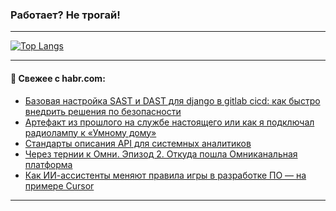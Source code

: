 ### Работает? Не трогай!

---
<!--
#### 🛠️ Technical stack:

![Java](https://img.shields.io/badge/Java-informational?logo=Oracle&style=flat&logoColor=white&color=FF4500)
![Kotlin](https://img.shields.io/badge/Kotlin-informational?logo=Kotlin&style=flat&logoColor=white&color=774D97)
![TS](https://img.shields.io/badge/TypeScript-informational?logo=typeScript&style=flat&logoColor=black&color=017acc)
![Python](https://img.shields.io/badge/Python-informational?logo=Python&style=flat&logoColor=black&color=ffdd54) <br>
![Spring](https://img.shields.io/badge/Spring-informational?logo=Spring&style=flat&logoColor=white&color=6DB33F) 
![SpringBoot](https://img.shields.io/badge/SpringBoot-informational?logo=SpringBoot&style=flat&logoColor=white&color=6DB33F)
![Nest](https://img.shields.io/badge/NestJS-informational?logo=NestJS&style=flat&logoColor=white&color=E0234E) 
![NodeJS](https://img.shields.io/badge/NodeJS-informational?logo=node.js&style=flat&logoColor=white&color=70A760)<br>
![PostgreSQL](https://img.shields.io/badge/PostgreSQL-informational?logo=PostgreSQL&style=flat&logoColor=white&color=DAA520)
![MongoDB](https://img.shields.io/badge/MongoDB-informational?logo=MongoDB&style=flat&logoColor=white&color=870000)
![Apache](https://img.shields.io/badge/Apache-informational?logo=apache&style=flat&logoColor=white&color=f74e28)

___ 
-->

<!--- #### 🛠️ : --->

[![Top Langs](https://github-readme-stats-82jvfl3w3-advtsettinggmailcoms-projects.vercel.app/api/top-langs/?username=zloylis&langs_count=10&hide_title=true&title_color=e6edf3&size_weight=0.5&count_weight=0.5&layout=compact&hide_progress=true&hide_border=true&theme=dracula)](https://github.com/zloylis)

<!---


####  :octocat:&nbsp;&nbsp; Статистика:

![GitHub stats](https://github-readme-stats-u2qms2cxw-advtsettinggmailcoms-projects.vercel.app/api?username=zloylis&show_icons=true&hide_border=true&theme=dracula&title_color=e6edf3&include_all_commits=true&count_private=true&hide_rank=false&hide_title=true&rank_icon=github)
-->
---

#### 💬 Свежее с habr.com:

<!-- BLOG-POST-LIST:START -->
- [Базовая настройка SAST и DAST для django в gitlab cicd: как быстро внедрить решения по безопасности](https://habr.com/ru/companies/idaproject/articles/868060/?utm_source=habrahabr&utm_medium=rss&utm_campaign=868060)
- [Артефакт из прошлого на службе настоящего или как я подключал радиолампу к «Умному дому»](https://habr.com/ru/companies/timeweb/articles/869180/?utm_source=habrahabr&utm_medium=rss&utm_campaign=869180)
- [Стандарты описания API для системных аналитиков](https://habr.com/ru/articles/869892/?utm_source=habrahabr&utm_medium=rss&utm_campaign=869892)
- [Через тернии к Омни. Эпизод 2. Откуда пошла Омниканальная платформа](https://habr.com/ru/companies/vtb/articles/866436/?utm_source=habrahabr&utm_medium=rss&utm_campaign=866436)
- [Как ИИ-ассистенты меняют правила игры в разработке ПО — на примере Cursor](https://habr.com/ru/companies/inferit/articles/869880/?utm_source=habrahabr&utm_medium=rss&utm_campaign=869880)
<!-- BLOG-POST-LIST:END -->

---
